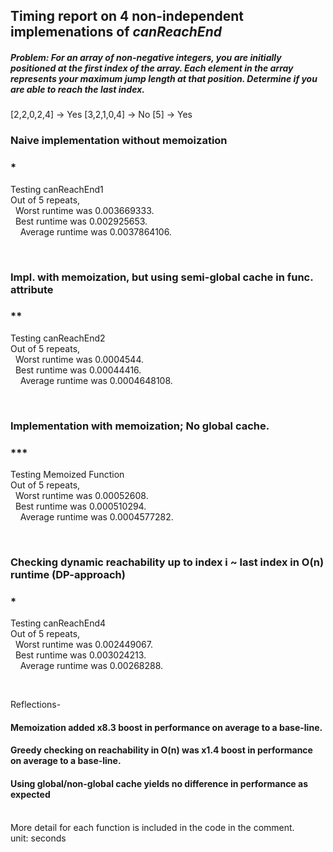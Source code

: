 ## **Timing report on 4 non-independent implemenations of _canReachEnd_** <br />

##### Problem: For an array of non-negative integers, you are initially positioned at the first index of the array. Each element in the array represents your maximum jump length at that position. Determine if you are able to reach the last index.
[2,2,0,2,4] -> Yes
[3,2,1,0,4] -> No
[5] -> Yes

### **Naive implementation without memoization** <br />
### *
Testing canReachEnd1 <br />
Out of 5 repeats, <br />
&nbsp; Worst runtime was 0.003669333. <br />
&nbsp; Best runtime was 0.002925653. <br />
&nbsp; &nbsp;  Average runtime was 0.0037864106.<br />

<br />

### **Impl. with memoization, but using semi-global cache in func. attribute** <br />
### **
Testing canReachEnd2 <br />
Out of 5 repeats, <br />
&nbsp; Worst runtime was 0.0004544.  <br />
&nbsp; Best runtime was 0.00044416. <br />
&nbsp; &nbsp;  Average runtime was 0.0004648108. <br />

<br />

### **Implementation with memoization; No global cache.** <br />
### ***
Testing Memoized Function <br />
Out of 5 repeats, <br />
&nbsp; Worst runtime was 0.00052608. <br />
&nbsp; Best runtime was 0.000510294. <br />
&nbsp; &nbsp; Average runtime was 0.0004577282. <br />

<br />

### **Checking dynamic reachability up to index i ~ last index in O(n) runtime (DP-approach)** <br />
### *

Testing canReachEnd4 <br />
Out of 5 repeats, <br />
&nbsp; Worst runtime was 0.002449067. <br />
&nbsp; Best runtime was 0.003024213. <br />
&nbsp; &nbsp;  Average runtime was 0.00268288. <br /> 

<br />

Reflections- <br />
#### **Memoization added x8.3 boost in performance on average to a base-line.**
#### **Greedy checking on reachability in O(n) was x1.4 boost in performance on average to a base-line.** 
#### **Using global/non-global cache yields no difference in performance as expected**


<br />
More detail for each function is included in the code in the comment. <br />
unit: seconds
